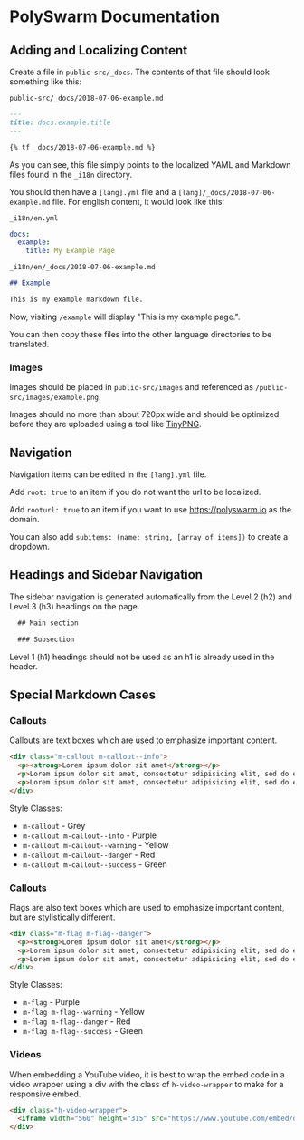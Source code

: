 # PolySwarm Documentation

## Adding and Localizing Content

Create a file in `public-src/_docs`. The contents of that file should look something like this:

`public-src/_docs/2018-07-06-example.md`
```markdown
---
title: docs.example.title
---

{% tf _docs/2018-07-06-example.md %}
```

As you can see, this file simply points to the localized YAML and Markdown files found in the `_i18n` directory.

You should then have a `[lang].yml` file and a `[lang]/_docs/2018-07-06-example.md` file. For english content, it would look like this:

`_i18n/en.yml`
```yml
docs:
  example:
    title: My Example Page
```

`_i18n/en/_docs/2018-07-06-example.md`
```markdown
## Example

This is my example markdown file.
```

Now, visiting `/example` will display "This is my example page.".

You can then copy these files into the other language directories to be translated.

### Images

Images should be placed in `public-src/images` and referenced as `/public-src/images/example.png`.

Images should no more than about 720px wide and should be optimized before they are uploaded using a tool like [TinyPNG](https://tinypng.com/).

## Navigation

Navigation items can be edited in the `[lang].yml` file.

Add `root: true` to an item if you do not want the url to be localized.

Add `rooturl: true` to an item if you want to use https://polyswarm.io as the domain.

You can also add `subitems: (name: string, [array of items])` to create a dropdown.

## Headings and Sidebar Navigation

The sidebar navigation is generated automatically from the Level 2 (h2) and Level 3 (h3) headings on the page.

```markdown
  ## Main section

  ### Subsection
```

Level 1 (h1) headings should not be used as an h1 is already used in the header.

## Special Markdown Cases

### Callouts

Callouts are text boxes which are used to emphasize important content.

```html
<div class="m-callout m-callout--info">
  <p><strong>Lorem ipsum dolor sit amet</strong></p>
  <p>Lorem ipsum dolor sit amet, consectetur adipisicing elit, sed do eiusmod tempor incididunt ut labore et dolore magna aliqua.</p>
  <p>Lorem ipsum dolor sit amet, consectetur adipisicing elit, sed do eiusmod tempor incididunt ut labore et dolore magna aliqua.</p>
</div>
```

Style Classes:
* `m-callout` - Grey
* `m-callout m-callout--info` - Purple
* `m-callout m-callout--warning` - Yellow
* `m-callout m-callout--danger` - Red
* `m-callout m-callout--success` - Green

### Callouts

Flags are also text boxes which are used to emphasize important content, but are stylistically different.

```html
<div class="m-flag m-flag--danger">
  <p><strong>Lorem ipsum dolor sit amet</strong></p>
  <p>Lorem ipsum dolor sit amet, consectetur adipisicing elit, sed do eiusmod tempor incididunt ut labore et dolore magna aliqua.</p>
  <p>Lorem ipsum dolor sit amet, consectetur adipisicing elit, sed do eiusmod tempor incididunt ut labore et dolore magna aliqua.</p>
</div>
```

Style Classes:
* `m-flag` - Purple
* `m-flag m-flag--warning` - Yellow
* `m-flag m-flag--danger` - Red
* `m-flag m-flag--success` - Green

### Videos

When embedding a YouTube video, it is best to wrap the embed code in a video wrapper using a div with the class of `h-video-wrapper` to make for a responsive embed.

```html
<div class="h-video-wrapper">
  <iframe width="560" height="315" src="https://www.youtube.com/embed/dQw4w9WgXcQ?showinfo=0&rel=0" frameborder="0" allow="autoplay; encrypted-media" allowfullscreen></iframe>
</div>
```
